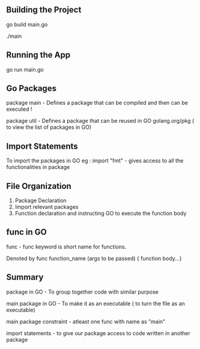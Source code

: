 ## Building the Project

go build main.go

./main

## Running the App

go run main.go


## Go Packages

package main - Defines a package that can be compiled and then can be executed !

package util - Defines a package that can be reused in GO
golang.org/pkg ( to view the list of packages in GO)


## Import Statements

To import the packages in GO
eg : import "fmt" - gives access to all the functionalities in package


## File Organization


1. Package Declaration
2. Import relevant packages 
3. Function declaration and instructing GO to execute the function body


## func in GO


func - func keyword is short name for functions. 

Denoted by func function_name (args to be passed) { function body...}


## Summary

package in GO - To group together code with similar purpose

main package in GO - To make it as an executable ( to turn the file as an executable)

main package constraint - atleast one func with name as "main"

import statements - to give our package access to code written in another package

